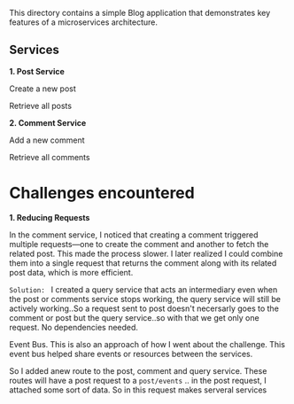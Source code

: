 This directory contains a simple Blog application that demonstrates key features of a microservices architecture.

## Services

**1. Post Service**

Create a new post

Retrieve all posts

**2. Comment Service**

Add a new comment

Retrieve all comments

# Challenges encountered

**1. Reducing Requests**

In the comment service, I noticed that creating a comment triggered multiple requests—one to create the comment and another to fetch the related post. This made the process slower. I later realized I could combine them into a single request that returns the comment along with its related post data, which is more efficient.

`Solution: ` I created a query service that acts an intermediary even when the post or comments service stops working, the query service will still be actively working..So a request sent to post doesn't necersarly goes to the comment or post but the query service..so with that we get only one request. No dependencies needed.

Event Bus. This is also an approach of how I went about the challenge. This event bus helped share events or resources between the services.

So I added anew route to the post, comment and query service.
These routes will have a post request to a `post/events` .. in the post request, I attached some sort of data. So in this request makes serveral services
